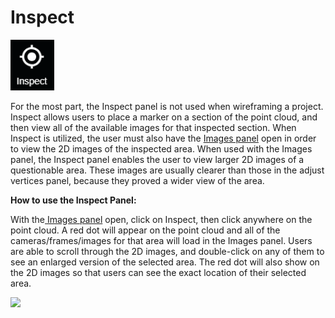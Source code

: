 # Inspect

![No hotkey available](../.gitbook/assets/inspect-button.png)

For the most part, the Inspect panel is not used when wireframing a project. Inspect allows users to place a marker on a section of the point cloud, and then view all of the available images for that inspected section. When Inspect is utilized, the user must also have the [Images panel](../images.md) open in order to view the 2D images of the inspected area.  When used with the Images panel, the Inspect panel enables the user to view larger 2D images of a questionable area. These images are usually clearer than those in the adjust vertices panel, because they proved a wider view of the area.

**How to use the Inspect Panel:**

With the[ Images panel](../images.md) open, click on Inspect, then click anywhere on the point cloud. A red dot will appear on the point cloud and all of the cameras/frames/images for that area will load in the Images panel. Users are able to scroll through the 2D images, and double-click on any of them to see an enlarged version of the selected area. The red dot will also show on the 2D images so that users can see the exact location of their selected area.

![](../.gitbook/assets/inspect-example\_qaproject8583.gif)

